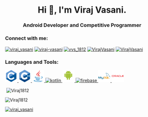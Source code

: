 <h1 align="center">Hi 👋, I'm Viraj Vasani.</h1>
<h3 align="center">Android Developer and Competitive Programmer</h3>



<h3 align="left">Connect with me:</h3>
<p align="left">
<a href="https://twitter.com/viraj_vasani" target="blank"><img align="center" src="https://raw.githubusercontent.com/rahuldkjain/github-profile-readme-generator/master/src/images/icons/Social/twitter.svg" alt="viraj_vasani" height="30" width="40" /></a>
<a href="https://linkedin.com/in/viraj-vasani" target="blank"><img align="center" src="https://raw.githubusercontent.com/rahuldkjain/github-profile-readme-generator/master/src/images/icons/Social/linked-in-alt.svg" alt="viraj-vasani" height="30" width="40" /></a>
<a href="https://www.codechef.com/users/vvs_1812" target="blank"><img align="center" src="https://cdn.jsdelivr.net/npm/simple-icons@3.1.0/icons/codechef.svg" alt="vvs_1812" height="30" width="40" /></a>
<a href="https://codeforces.com/profile/VirajVasani" target="blank"><img align="center" src="https://raw.githubusercontent.com/rahuldkjain/github-profile-readme-generator/master/src/images/icons/Social/codeforces.svg" alt="VirajVasani" height="30" width="40" /></a>
<a href="https://www.leetcode.com/VirajVasani" target="blank"><img align="center" src="https://raw.githubusercontent.com/rahuldkjain/github-profile-readme-generator/master/src/images/icons/Social/leet-code.svg" alt="VirajVasani" height="30" width="40" /></a>
</p>

<h3 align="left">Languages and Tools:</h3>
<p align="left"> <a href="https://www.cprogramming.com/" target="_blank" rel="noreferrer"> <img src="https://raw.githubusercontent.com/devicons/devicon/master/icons/c/c-original.svg" alt="c" width="40" height="40"/> </a> <a href="https://www.w3schools.com/cpp/" target="_blank" rel="noreferrer"> <img src="https://raw.githubusercontent.com/devicons/devicon/master/icons/cplusplus/cplusplus-original.svg" alt="cplusplus" width="40" height="40"/> </a> <a href="https://www.java.com" target="_blank" rel="noreferrer"> <img src="https://raw.githubusercontent.com/devicons/devicon/master/icons/java/java-original.svg" alt="java" width="40" height="40"/> </a> <a href="https://kotlinlang.org" target="_blank" rel="noreferrer"> <img src="https://www.vectorlogo.zone/logos/kotlinlang/kotlinlang-icon.svg" alt="kotlin" width="40" height="40"/> </a> <a href="https://developer.android.com" target="_blank" rel="noreferrer"> <img src="https://raw.githubusercontent.com/devicons/devicon/master/icons/android/android-original-wordmark.svg" alt="android" width="40" height="40"/> </a> <a href="https://firebase.google.com/" target="_blank" rel="noreferrer"> <img src="https://www.vectorlogo.zone/logos/firebase/firebase-icon.svg" alt="firebase" width="40" height="40"/> </a> <a href="https://www.mysql.com/" target="_blank" rel="noreferrer"> <img src="https://raw.githubusercontent.com/devicons/devicon/master/icons/mysql/mysql-original-wordmark.svg" alt="mysql" width="40" height="40"/> </a> <a href="https://www.oracle.com/" target="_blank" rel="noreferrer"> <img src="https://raw.githubusercontent.com/devicons/devicon/master/icons/oracle/oracle-original.svg" alt="oracle" width="40" height="40"/> </a> </p>

<p>&nbsp;<img align="center" src="https://github-readme-stats.vercel.app/api?username=Viraj1812&show_icons=true&locale=en" alt="Viraj1812" /></p>
<p align="left"> <img src="https://komarev.com/ghpvc/?username=Viraj1812&label=Profile%20views&color=0e75b6&style=flat" alt="Viraj1812" /> </p>

<p align="left"> <a href="https://twitter.com/viraj_vasani" target="blank"><img src="https://img.shields.io/twitter/follow/viraj_vasani?logo=twitter&style=for-the-badge" alt="viraj_vasani" /></a> </p>
